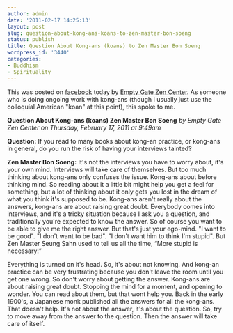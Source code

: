 ```yaml
---
author: admin
date: '2011-02-17 14:25:13'
layout: post
slug: question-about-kong-ans-koans-to-zen-master-bon-soeng
status: publish
title: Question About Kong-ans (koans) to Zen Master Bon Soeng
wordpress_id: '3440'
categories:
- Buddhism
- Spirituality
---
```

This was posted on <a href="http://www.facebook.com/note.php?note_id=10150182849768312">facebook</a> today by <a href="http://emptygatezen.com">Empty Gate Zen Center</a>. As someone who is doing ongoing work with kong-ans (though I usually just use the colloquial American "koan" at this point), this spoke to me.

<strong>Question About Kong-ans (koans) Zen Master Bon Soeng</strong>
<em>by Empty Gate Zen Center on Thursday, February 17, 2011 at 9:49am</em>

<strong>Question:</strong> If you read to many books about kong-an practice, or kong-ans in general, do you run the risk of having your interviews tainted? 

<strong>Zen Master Bon Soeng:</strong> It's not the interviews you have to worry about, it's your own mind. Interviews will take care of themselves.  But too much thinking about kong-ans only confuses the issue. Kong-ans about before thinking mind. So reading about it a little bit might help you get a feel for something, but a lot of thinking about it only gets you lost in the dream of what you think it's supposed to be. Kong-ans aren't really about the answers, kong-ans are about raising great doubt.  Everybody comes into interviews, and it's a tricky situation because I ask you a question, and traditionally you're expected to know the answer.  So of course you want to be able to give me the right answer.  But that's just your ego-mind. "I want to be good". "I don't want to be bad". "I don't want him to think I'm stupid". But Zen Master Seung Sahn used to tell us all the time, “More stupid is necessary!”  

Everything is turned on it's head. So, it's about not knowing. And kong-an practice can be very frustrating because you don't leave the room until you get one wrong. So don't worry about getting the answer. Kong-ans are about raising great doubt. Stopping the mind for a moment, and opening to wonder. You can read about them, but that wont help you. Back in the early 1900's, a Japanese monk published all the answers for all the kong-ans. That doesn't help. It's not about the answer, it's about the question. So, try to move away from the answer to the question. Then the answer will take care of itself. 
